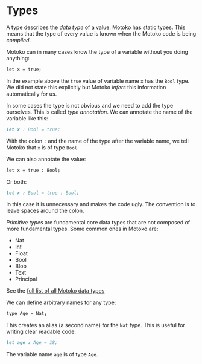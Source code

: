 # Types

A type describes the *data type* of a value. Motoko has static types. This means that the type of every value is known when the Motoko code is being *compiled*.

Motoko can in many cases know the type of a variable without you doing anything:

```markdown
let x = true;
```

In the example above the `true` value of variable name `x` has the `Bool` type. We did not state this explicitly but Motoko *infers* this information automatically for us.

In some cases the type is not obvious and we need to add the type ourselves. This is called *type annotation*. We can annotate the name of the variable like this:

```markdown
let x : Bool = true;
```

With the colon `:` and the name of the type after the variable name, we tell Motoko that `x` is of type `Bool`.

We can also annotate the value:

```markdown
let x = true : Bool;
```

Or both:

```markdown
let x : Bool = true : Bool;
```
    
In this case it is unnecessary and makes the code ugly. The convention is to leave spaces around the colon.

*Primitive types* are fundamental core data types that are not composed of more fundamental types. Some common ones in Motoko are:  
- Nat
- Int
- Float
- Bool
- Blob
- Text
- Principal

See the [full list of all Motoko data types](https://internetcomputer.org/docs/current/developer-docs/build/cdks/motoko-dfinity/language-manual#primitive-types)
 
We can define arbitrary names for any type:

```markdown
type Age = Nat;
```   

This creates an alias (a second name) for the `Nat` type. This is useful for writing clear readable code.

```markdown
let age : Age = 18; 
```

The variable name `age` is of type `Age`. 

